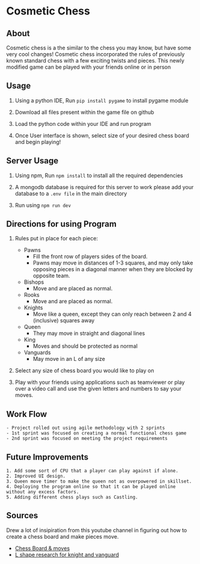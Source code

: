 # Cosmetic Chess

## About

Cosmetic chess is a the similar to the chess you may know, but have some very cool changes! 
Cosmetic chess incorporated the rules of previously known standard chess with a few exciting twists and pieces. This newly modified game can be played with your friends online or in person
## Usage

1. Using a python IDE, Run `pip install pygame` to install pygame module

2. Download all files present within the game file on github

3. Load the python code within your IDE and run program

4. Once User interface is shown, select size of your desired chess board and begin playing!

## Server Usage

1. Using npm, Run `npm install` to install all the required dependencies 

2. A mongodb database is required for this server to work please add your database to a `.env file` in the main directory

3. Run using `npm run dev`

## Directions for using Program
	
1. Rules put in place for each piece:
    * Pawns 
        * Fill the front row of players sides of the board. 
        * Pawns may move in distances of 1-3 squares, and may only take opposing pieces in a diagonal manner
     when they are blocked by opposite team.
    * Bishops 
        *  Move and are placed as normal.
    * Rooks 
        * Move and are placed as normal.
    * Knights
        * Move like a queen, except they can only reach between 2 and 4 (inclusive) squares away
    * Queen
        * They may move in straight and diagonal lines
    * King
        * Moves and should be protected as normal
    * Vanguards
        * May move in an L of any size
       
2. Select any size of chess board you would like to play on

3. Play with your friends using applications such as teamviewer or play over a video call and use the given letters and numbers to say your moves.

## Work Flow

	- Project rolled out using agile methodology with 2 sprints
    - 1st sprint was focused on creating a normal functional chess game 
    - 2nd sprint was focused on meeting the project requirements

## Future Improvements

	1. Add some sort of CPU that a player can play against if alone.
	2. Improved UI design.
	3. Queen move timer to make the queen not as overpowered in skillset.
	4. Deploying the program online so that it can be played online without any excess factors.
	5. Adding different chess plays such as Castling.

## Sources

Drew a lot of insipiration from this youtube channel in figuring out how to create a chess board and make pieces move.
* [Chess Board & moves](https://www.youtube.com/channel/UCaEohRz5bPHywGBwmR18Qww)
* [L shape research for knight and vanguard](https://www.geeksforgeeks.org/count-ways-to-place-knights-moving-in-l-shape-in-chessboard/)
